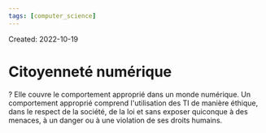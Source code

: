 ```yaml
---
tags: [computer_science] 
---
```

Created: 2022-10-19

# Citoyenneté numérique
?
Elle couvre le comportement approprié dans un monde numérique. Un comportement approprié comprend l'utilisation des TI de manière éthique, dans le respect de la société, de la loi et sans exposer quiconque à des menaces, à un danger ou à une violation de ses droits humains.
<!--SR:!2023-04-13,99,230-->